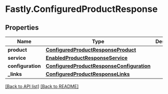 # Fastly.ConfiguredProductResponse

## Properties

Name | Type | Description | Notes
------------ | ------------- | ------------- | -------------
**product** | [**ConfiguredProductResponseProduct**](ConfiguredProductResponseProduct.md) |  | [optional] 
**service** | [**EnabledProductResponseService**](EnabledProductResponseService.md) |  | [optional] 
**configuration** | [**ConfiguredProductResponseConfiguration**](ConfiguredProductResponseConfiguration.md) |  | [optional] 
**_links** | [**ConfiguredProductResponseLinks**](ConfiguredProductResponseLinks.md) |  | [optional] 


[[Back to API list]](../../README.md#endpoints) [[Back to README]](../../README.md)
